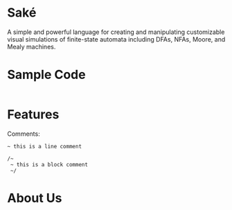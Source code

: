 # Saké

A simple and powerful language for creating and manipulating customizable visual simulations of finite-state automata including DFAs, NFAs, Moore, and Mealy machines.

# Sample Code

```

```

# Features

Comments:
```
~ this is a line comment 
```
```
/~ 
 ~ this is a block comment
 ~/
```


# About Us
